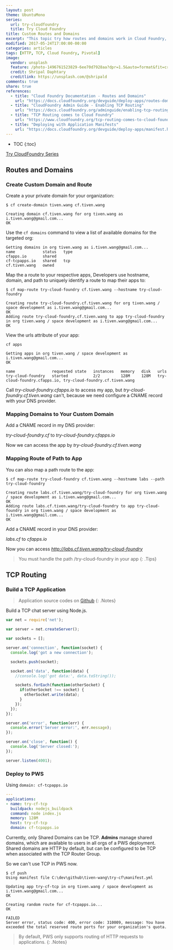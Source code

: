 ```yaml
---
layout: post
theme: UbuntuMono
series:
  url: try-cloudfoundry
  title: Try Cloud Foundry
title: Custom Routes and Domains
excerpt: "This topic try how routes and domains work in Cloud Foundry, and how developers and administrators configure routes and domains for their applications using the Cloud Foundry Command Line Interface (cf CLI)."
modified: 2017-05-24T17:00:00-00:00
categories: articles
tags: [HTTP, TCP, Cloud Foundry, Pivotal]
image:
  vendor: unsplash
  feature: /photo-1496761523829-6ee70d7928aa?dpr=1.5&auto=format&fit=crop&w=1500&h=550&q=80&cs=tinysrgb&crop=
  credit: Shripal Daphtary
  creditlink: https://unsplash.com/@shripald
comments: true
share: true
references:
  - title: "Cloud Foundry Documentation - Routes and Domains"
    url: "https://docs.cloudfoundry.org/devguide/deploy-apps/routes-domains.html"
  - title: "CloudFoundry Admin Guide - Enabling TCP Routing"
    url: "https://docs.cloudfoundry.org/adminguide/enabling-tcp-routing.html"
  - title: "TCP Routing comes to Cloud Foundry"
    url: "https://www.cloudfoundry.org/tcp-routing-comes-to-cloud-foundry/"
  - title: "Deploying with Application Manifests"
    url: "https://docs.cloudfoundry.org/devguide/deploy-apps/manifest.html#domain"
---
```


* TOC
{:toc}

[Try CloudFoundry Series](/series/try-cloudfoundry/)

## Routes and Domains
### Create Custom Domain and Route

Create a your private domain for your organization:

`$ cf create-domain tiven.wang cf.tiven.wang`

```
Creating domain cf.tiven.wang for org tiven.wang as i.tiven.wang@gmail.com...
OK
```

Use the `cf domains` command to view a list of available domains for the targeted org:

```
Getting domains in org tiven.wang as i.tiven.wang@gmail.com...
name            status   type
cfapps.io       shared
cf-tcpapps.io   shared   tcp
cf.tiven.wang   owned
```

Map the a route to your respective apps, Developers use hostname, domain, and path to uniquely identify a route to map their apps to:

`$ cf map-route try-cloud-foundry cf.tiven.wang --hostname try-cloud-foundry`

```
Creating route try-cloud-foundry.cf.tiven.wang for org tiven.wang / space development as i.tiven.wang@gmail.com...
OK
Adding route try-cloud-foundry.cf.tiven.wang to app try-cloud-foundry in org tiven.wang / space development as i.tiven.wang@gmail.com...
OK
```

View the urls attribute of your app:

`cf apps`

```
Getting apps in org tiven.wang / space development as i.tiven.wang@gmail.com...
OK

name                requested state   instances   memory   disk   urls
try-cloud-foundry   started           2/2         128M     128M   try-cloud-foundry.cfapps.io, try-cloud-foundry.cf.tiven.wang
```

Call *try-cloud-foundry.cfapps.io* to access my app, but *try-cloud-foundry.cf.tiven.wang* can't, because we need configure a CNAME record with your DNS provider.

### Mapping Domains to Your Custom Domain

Add a CNAME record in my DNS provider:

*try-cloud-foundry.cf* to *try-cloud-foundry.cfapps.io*

Now we can access the app by *try-cloud-foundry.cf.tiven.wang*

### Mapping Route of Path to App

You can also map a path route to the app:

`$ cf map-route try-cloud-foundry cf.tiven.wang --hostname labs --path try-cloud-foundry`

```
Creating route labs.cf.tiven.wang/try-cloud-foundry for org tiven.wang / space development as i.tiven.wang@gmail.com...
OK
Adding route labs.cf.tiven.wang/try-cloud-foundry to app try-cloud-foundry in org tiven.wang / space development as i.tiven.wang@gmail.com...
OK
```

Add a CNAME record in your DNS provider:

*labs.cf* to *cfapps.io*

Now you can access *http://labs.cf.tiven.wang/try-cloud-foundry*

> You must handle the path /try-cloud-foundry in your app
{: .Tips}

## TCP Routing
### Build a TCP Application

> Application source codes on [Github](https://github.com/tiven-wang/try-cf/tree/tcp-routing)
{: .Notes}

Build a TCP chat server using Node.js.

```javascript
var net = require('net');

var server = net.createServer();

var sockets = [];

server.on('connection', function(socket) {
  console.log('got a new connection');

  sockets.push(socket);

  socket.on('data', function(data) {
    //console.log('got data:', data.toString());

    sockets.forEach(function(otherSocket) {
      if(otherSocket !== socket) {
        otherSocket.write(data);
      }
    });
  });
});

server.on('error', function(err) {
  console.error('Server error:', err.message);
});

server.on('close', function() {
  console.log('Server closed:');
});

server.listen(4001);
```

### Deploy to PWS

Using `domain: cf-tcpapps.io`

```yaml
---
applications:
- name: try-cf-tcp
  buildpack: nodejs_buildpack
  command: node index.js
  memory: 128M
  host: try-cf-tcp
  domain: cf-tcpapps.io
```

Currently, only Shared Domains can be TCP. **Admins** manage shared domains, which are available to users in all orgs of a PWS deployment. Shared domains are HTTP by default, but can be configured to be TCP when associated with the TCP Router Group.

So we can't use TCP in PWS now.

```
$ cf push
Using manifest file C:\dev\github\tiven-wang\try-cf\manifest.yml

Updating app try-cf-tcp in org tiven.wang / space development as i.tiven.wang@gmail.com...
OK

Creating random route for cf-tcpapps.io...
OK

FAILED
Server error, status code: 400, error code: 310009, message: You have exceeded the total reserved route ports for your organization's quota.
```

> By default, PWS only supports routing of HTTP requests to applications.
{: .Notes}


[github-project]:https://github.com/anypossiblew/try-cloud-foundry
